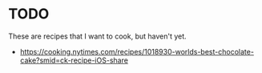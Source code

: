 # TODO

These are recipes that I want to cook, but haven't yet.

* https://cooking.nytimes.com/recipes/1018930-worlds-best-chocolate-cake?smid=ck-recipe-iOS-share
